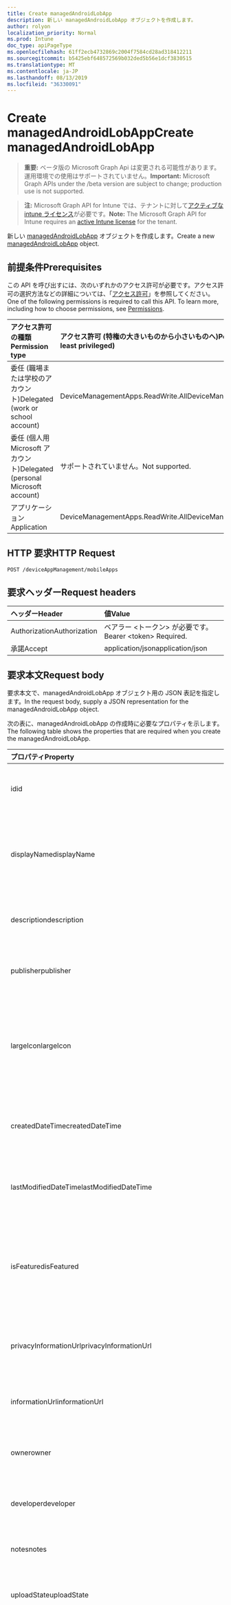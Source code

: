 ```yaml
---
title: Create managedAndroidLobApp
description: 新しい managedAndroidLobApp オブジェクトを作成します。
author: rolyon
localization_priority: Normal
ms.prod: Intune
doc_type: apiPageType
ms.openlocfilehash: 61ff2ecb4732869c2004f7584cd28ad318412211
ms.sourcegitcommit: b5425ebf648572569b032ded5b56e1dcf3830515
ms.translationtype: MT
ms.contentlocale: ja-JP
ms.lasthandoff: 08/13/2019
ms.locfileid: "36330091"
---
```

# <a name="create-managedandroidlobapp"></a><span data-ttu-id="3f1f9-103">Create managedAndroidLobApp</span><span class="sxs-lookup"><span data-stu-id="3f1f9-103">Create managedAndroidLobApp</span></span>

> <span data-ttu-id="3f1f9-104">**重要:** ベータ版の Microsoft Graph Api は変更される可能性があります。運用環境での使用はサポートされていません。</span><span class="sxs-lookup"><span data-stu-id="3f1f9-104">**Important:** Microsoft Graph APIs under the /beta version are subject to change; production use is not supported.</span></span>

> <span data-ttu-id="3f1f9-105">**注:** Microsoft Graph API for Intune では、テナントに対して[アクティブな intune ライセンス](https://go.microsoft.com/fwlink/?linkid=839381)が必要です。</span><span class="sxs-lookup"><span data-stu-id="3f1f9-105">**Note:** The Microsoft Graph API for Intune requires an [active Intune license](https://go.microsoft.com/fwlink/?linkid=839381) for the tenant.</span></span>

<span data-ttu-id="3f1f9-106">新しい [managedAndroidLobApp](../resources/intune-apps-managedandroidlobapp.md) オブジェクトを作成します。</span><span class="sxs-lookup"><span data-stu-id="3f1f9-106">Create a new [managedAndroidLobApp](../resources/intune-apps-managedandroidlobapp.md) object.</span></span>

## <a name="prerequisites"></a><span data-ttu-id="3f1f9-107">前提条件</span><span class="sxs-lookup"><span data-stu-id="3f1f9-107">Prerequisites</span></span>
<span data-ttu-id="3f1f9-p101">この API を呼び出すには、次のいずれかのアクセス許可が必要です。アクセス許可の選択方法などの詳細については、「[アクセス許可](/graph/permissions-reference)」を参照してください。</span><span class="sxs-lookup"><span data-stu-id="3f1f9-p101">One of the following permissions is required to call this API. To learn more, including how to choose permissions, see [Permissions](/graph/permissions-reference).</span></span>

|<span data-ttu-id="3f1f9-110">アクセス許可の種類</span><span class="sxs-lookup"><span data-stu-id="3f1f9-110">Permission type</span></span>|<span data-ttu-id="3f1f9-111">アクセス許可 (特権の大きいものから小さいものへ)</span><span class="sxs-lookup"><span data-stu-id="3f1f9-111">Permissions (from most to least privileged)</span></span>|
|:---|:---|
|<span data-ttu-id="3f1f9-112">委任 (職場または学校のアカウント)</span><span class="sxs-lookup"><span data-stu-id="3f1f9-112">Delegated (work or school account)</span></span>|<span data-ttu-id="3f1f9-113">DeviceManagementApps.ReadWrite.All</span><span class="sxs-lookup"><span data-stu-id="3f1f9-113">DeviceManagementApps.ReadWrite.All</span></span>|
|<span data-ttu-id="3f1f9-114">委任 (個人用 Microsoft アカウント)</span><span class="sxs-lookup"><span data-stu-id="3f1f9-114">Delegated (personal Microsoft account)</span></span>|<span data-ttu-id="3f1f9-115">サポートされていません。</span><span class="sxs-lookup"><span data-stu-id="3f1f9-115">Not supported.</span></span>|
|<span data-ttu-id="3f1f9-116">アプリケーション</span><span class="sxs-lookup"><span data-stu-id="3f1f9-116">Application</span></span>|<span data-ttu-id="3f1f9-117">DeviceManagementApps.ReadWrite.All</span><span class="sxs-lookup"><span data-stu-id="3f1f9-117">DeviceManagementApps.ReadWrite.All</span></span>|

## <a name="http-request"></a><span data-ttu-id="3f1f9-118">HTTP 要求</span><span class="sxs-lookup"><span data-stu-id="3f1f9-118">HTTP Request</span></span>
<!-- {
  "blockType": "ignored"
}
-->
``` http
POST /deviceAppManagement/mobileApps
```

## <a name="request-headers"></a><span data-ttu-id="3f1f9-119">要求ヘッダー</span><span class="sxs-lookup"><span data-stu-id="3f1f9-119">Request headers</span></span>
|<span data-ttu-id="3f1f9-120">ヘッダー</span><span class="sxs-lookup"><span data-stu-id="3f1f9-120">Header</span></span>|<span data-ttu-id="3f1f9-121">値</span><span class="sxs-lookup"><span data-stu-id="3f1f9-121">Value</span></span>|
|:---|:---|
|<span data-ttu-id="3f1f9-122">Authorization</span><span class="sxs-lookup"><span data-stu-id="3f1f9-122">Authorization</span></span>|<span data-ttu-id="3f1f9-123">ベアラー &lt;トークン&gt; が必要です。</span><span class="sxs-lookup"><span data-stu-id="3f1f9-123">Bearer &lt;token&gt; Required.</span></span>|
|<span data-ttu-id="3f1f9-124">承諾</span><span class="sxs-lookup"><span data-stu-id="3f1f9-124">Accept</span></span>|<span data-ttu-id="3f1f9-125">application/json</span><span class="sxs-lookup"><span data-stu-id="3f1f9-125">application/json</span></span>|

## <a name="request-body"></a><span data-ttu-id="3f1f9-126">要求本文</span><span class="sxs-lookup"><span data-stu-id="3f1f9-126">Request body</span></span>
<span data-ttu-id="3f1f9-127">要求本文で、managedAndroidLobApp オブジェクト用の JSON 表記を指定します。</span><span class="sxs-lookup"><span data-stu-id="3f1f9-127">In the request body, supply a JSON representation for the managedAndroidLobApp object.</span></span>

<span data-ttu-id="3f1f9-128">次の表に、managedAndroidLobApp の作成時に必要なプロパティを示します。</span><span class="sxs-lookup"><span data-stu-id="3f1f9-128">The following table shows the properties that are required when you create the managedAndroidLobApp.</span></span>

|<span data-ttu-id="3f1f9-129">プロパティ</span><span class="sxs-lookup"><span data-stu-id="3f1f9-129">Property</span></span>|<span data-ttu-id="3f1f9-130">型</span><span class="sxs-lookup"><span data-stu-id="3f1f9-130">Type</span></span>|<span data-ttu-id="3f1f9-131">説明</span><span class="sxs-lookup"><span data-stu-id="3f1f9-131">Description</span></span>|
|:---|:---|:---|
|<span data-ttu-id="3f1f9-132">id</span><span class="sxs-lookup"><span data-stu-id="3f1f9-132">id</span></span>|<span data-ttu-id="3f1f9-133">文字列</span><span class="sxs-lookup"><span data-stu-id="3f1f9-133">String</span></span>|<span data-ttu-id="3f1f9-134">エンティティのキー。</span><span class="sxs-lookup"><span data-stu-id="3f1f9-134">Key of the entity.</span></span> <span data-ttu-id="3f1f9-135">[mobileApp](../resources/intune-apps-mobileapp.md) から継承します</span><span class="sxs-lookup"><span data-stu-id="3f1f9-135">Inherited from [mobileApp](../resources/intune-apps-mobileapp.md)</span></span>|
|<span data-ttu-id="3f1f9-136">displayName</span><span class="sxs-lookup"><span data-stu-id="3f1f9-136">displayName</span></span>|<span data-ttu-id="3f1f9-137">文字列</span><span class="sxs-lookup"><span data-stu-id="3f1f9-137">String</span></span>|<span data-ttu-id="3f1f9-138">管理者が提供またはインポートしたアプリのタイトル。</span><span class="sxs-lookup"><span data-stu-id="3f1f9-138">The admin provided or imported title of the app.</span></span> <span data-ttu-id="3f1f9-139">[mobileApp](../resources/intune-apps-mobileapp.md) から継承します</span><span class="sxs-lookup"><span data-stu-id="3f1f9-139">Inherited from [mobileApp](../resources/intune-apps-mobileapp.md)</span></span>|
|<span data-ttu-id="3f1f9-140">description</span><span class="sxs-lookup"><span data-stu-id="3f1f9-140">description</span></span>|<span data-ttu-id="3f1f9-141">String</span><span class="sxs-lookup"><span data-stu-id="3f1f9-141">String</span></span>|<span data-ttu-id="3f1f9-142">アプリの説明。</span><span class="sxs-lookup"><span data-stu-id="3f1f9-142">The description of the app.</span></span> <span data-ttu-id="3f1f9-143">[mobileApp](../resources/intune-apps-mobileapp.md) から継承します</span><span class="sxs-lookup"><span data-stu-id="3f1f9-143">Inherited from [mobileApp](../resources/intune-apps-mobileapp.md)</span></span>|
|<span data-ttu-id="3f1f9-144">publisher</span><span class="sxs-lookup"><span data-stu-id="3f1f9-144">publisher</span></span>|<span data-ttu-id="3f1f9-145">String</span><span class="sxs-lookup"><span data-stu-id="3f1f9-145">String</span></span>|<span data-ttu-id="3f1f9-146">アプリの発行元。</span><span class="sxs-lookup"><span data-stu-id="3f1f9-146">The publisher of the app.</span></span> <span data-ttu-id="3f1f9-147">[mobileApp](../resources/intune-apps-mobileapp.md) から継承します</span><span class="sxs-lookup"><span data-stu-id="3f1f9-147">Inherited from [mobileApp](../resources/intune-apps-mobileapp.md)</span></span>|
|<span data-ttu-id="3f1f9-148">largeIcon</span><span class="sxs-lookup"><span data-stu-id="3f1f9-148">largeIcon</span></span>|[<span data-ttu-id="3f1f9-149">mimeContent</span><span class="sxs-lookup"><span data-stu-id="3f1f9-149">mimeContent</span></span>](../resources/intune-shared-mimecontent.md)|<span data-ttu-id="3f1f9-150">アプリの詳細に表示され、アイコンのアップロードに使用される大きいアイコン。</span><span class="sxs-lookup"><span data-stu-id="3f1f9-150">The large icon, to be displayed in the app details and used for upload of the icon.</span></span> <span data-ttu-id="3f1f9-151">[mobileApp](../resources/intune-apps-mobileapp.md) から継承します</span><span class="sxs-lookup"><span data-stu-id="3f1f9-151">Inherited from [mobileApp](../resources/intune-apps-mobileapp.md)</span></span>|
|<span data-ttu-id="3f1f9-152">createdDateTime</span><span class="sxs-lookup"><span data-stu-id="3f1f9-152">createdDateTime</span></span>|<span data-ttu-id="3f1f9-153">DateTimeOffset</span><span class="sxs-lookup"><span data-stu-id="3f1f9-153">DateTimeOffset</span></span>|<span data-ttu-id="3f1f9-154">アプリが作成された日時。</span><span class="sxs-lookup"><span data-stu-id="3f1f9-154">The date and time the app was created.</span></span> <span data-ttu-id="3f1f9-155">[mobileApp](../resources/intune-apps-mobileapp.md) から継承します</span><span class="sxs-lookup"><span data-stu-id="3f1f9-155">Inherited from [mobileApp](../resources/intune-apps-mobileapp.md)</span></span>|
|<span data-ttu-id="3f1f9-156">lastModifiedDateTime</span><span class="sxs-lookup"><span data-stu-id="3f1f9-156">lastModifiedDateTime</span></span>|<span data-ttu-id="3f1f9-157">DateTimeOffset</span><span class="sxs-lookup"><span data-stu-id="3f1f9-157">DateTimeOffset</span></span>|<span data-ttu-id="3f1f9-158">アプリが最後に変更された日時。</span><span class="sxs-lookup"><span data-stu-id="3f1f9-158">The date and time the app was last modified.</span></span> <span data-ttu-id="3f1f9-159">[mobileApp](../resources/intune-apps-mobileapp.md) から継承します</span><span class="sxs-lookup"><span data-stu-id="3f1f9-159">Inherited from [mobileApp](../resources/intune-apps-mobileapp.md)</span></span>|
|<span data-ttu-id="3f1f9-160">isFeatured</span><span class="sxs-lookup"><span data-stu-id="3f1f9-160">isFeatured</span></span>|<span data-ttu-id="3f1f9-161">Boolean</span><span class="sxs-lookup"><span data-stu-id="3f1f9-161">Boolean</span></span>|<span data-ttu-id="3f1f9-162">アプリが管理者のおすすめとしてマークされたかどうかを示す値。[mobileApp](../resources/intune-apps-mobileapp.md) から継承します</span><span class="sxs-lookup"><span data-stu-id="3f1f9-162">The value indicating whether the app is marked as featured by the admin. Inherited from [mobileApp](../resources/intune-apps-mobileapp.md)</span></span>|
|<span data-ttu-id="3f1f9-163">privacyInformationUrl</span><span class="sxs-lookup"><span data-stu-id="3f1f9-163">privacyInformationUrl</span></span>|<span data-ttu-id="3f1f9-164">String</span><span class="sxs-lookup"><span data-stu-id="3f1f9-164">String</span></span>|<span data-ttu-id="3f1f9-165">プライバシーに関する声明の URL。</span><span class="sxs-lookup"><span data-stu-id="3f1f9-165">The privacy statement Url.</span></span> <span data-ttu-id="3f1f9-166">[mobileApp](../resources/intune-apps-mobileapp.md) から継承します</span><span class="sxs-lookup"><span data-stu-id="3f1f9-166">Inherited from [mobileApp](../resources/intune-apps-mobileapp.md)</span></span>|
|<span data-ttu-id="3f1f9-167">informationUrl</span><span class="sxs-lookup"><span data-stu-id="3f1f9-167">informationUrl</span></span>|<span data-ttu-id="3f1f9-168">String</span><span class="sxs-lookup"><span data-stu-id="3f1f9-168">String</span></span>|<span data-ttu-id="3f1f9-169">詳細情報の URL。</span><span class="sxs-lookup"><span data-stu-id="3f1f9-169">The more information Url.</span></span> <span data-ttu-id="3f1f9-170">[mobileApp](../resources/intune-apps-mobileapp.md) から継承します</span><span class="sxs-lookup"><span data-stu-id="3f1f9-170">Inherited from [mobileApp](../resources/intune-apps-mobileapp.md)</span></span>|
|<span data-ttu-id="3f1f9-171">owner</span><span class="sxs-lookup"><span data-stu-id="3f1f9-171">owner</span></span>|<span data-ttu-id="3f1f9-172">String</span><span class="sxs-lookup"><span data-stu-id="3f1f9-172">String</span></span>|<span data-ttu-id="3f1f9-173">アプリの所有者。</span><span class="sxs-lookup"><span data-stu-id="3f1f9-173">The owner of the app.</span></span> <span data-ttu-id="3f1f9-174">[mobileApp](../resources/intune-apps-mobileapp.md) から継承します</span><span class="sxs-lookup"><span data-stu-id="3f1f9-174">Inherited from [mobileApp](../resources/intune-apps-mobileapp.md)</span></span>|
|<span data-ttu-id="3f1f9-175">developer</span><span class="sxs-lookup"><span data-stu-id="3f1f9-175">developer</span></span>|<span data-ttu-id="3f1f9-176">String</span><span class="sxs-lookup"><span data-stu-id="3f1f9-176">String</span></span>|<span data-ttu-id="3f1f9-177">アプリの開発者。</span><span class="sxs-lookup"><span data-stu-id="3f1f9-177">The developer of the app.</span></span> <span data-ttu-id="3f1f9-178">[mobileApp](../resources/intune-apps-mobileapp.md) から継承します</span><span class="sxs-lookup"><span data-stu-id="3f1f9-178">Inherited from [mobileApp](../resources/intune-apps-mobileapp.md)</span></span>|
|<span data-ttu-id="3f1f9-179">notes</span><span class="sxs-lookup"><span data-stu-id="3f1f9-179">notes</span></span>|<span data-ttu-id="3f1f9-180">String</span><span class="sxs-lookup"><span data-stu-id="3f1f9-180">String</span></span>|<span data-ttu-id="3f1f9-181">アプリ用のメモ。</span><span class="sxs-lookup"><span data-stu-id="3f1f9-181">Notes for the app.</span></span> <span data-ttu-id="3f1f9-182">[mobileApp](../resources/intune-apps-mobileapp.md) から継承します</span><span class="sxs-lookup"><span data-stu-id="3f1f9-182">Inherited from [mobileApp](../resources/intune-apps-mobileapp.md)</span></span>|
|<span data-ttu-id="3f1f9-183">uploadState</span><span class="sxs-lookup"><span data-stu-id="3f1f9-183">uploadState</span></span>|<span data-ttu-id="3f1f9-184">Int32</span><span class="sxs-lookup"><span data-stu-id="3f1f9-184">Int32</span></span>|<span data-ttu-id="3f1f9-185">アップロード状態。</span><span class="sxs-lookup"><span data-stu-id="3f1f9-185">The upload state.</span></span> <span data-ttu-id="3f1f9-186">[mobileApp](../resources/intune-apps-mobileapp.md) から継承します</span><span class="sxs-lookup"><span data-stu-id="3f1f9-186">Inherited from [mobileApp](../resources/intune-apps-mobileapp.md)</span></span>|
|<span data-ttu-id="3f1f9-187">publishingState</span><span class="sxs-lookup"><span data-stu-id="3f1f9-187">publishingState</span></span>|[<span data-ttu-id="3f1f9-188">mobileAppPublishingState</span><span class="sxs-lookup"><span data-stu-id="3f1f9-188">mobileAppPublishingState</span></span>](../resources/intune-apps-mobileapppublishingstate.md)|<span data-ttu-id="3f1f9-189">アプリの発行の状態。</span><span class="sxs-lookup"><span data-stu-id="3f1f9-189">The publishing state for the app.</span></span> <span data-ttu-id="3f1f9-190">アプリが発行されていない限り、アプリを割り当てることができません。</span><span class="sxs-lookup"><span data-stu-id="3f1f9-190">The app cannot be assigned unless the app is published.</span></span> <span data-ttu-id="3f1f9-191">[MobileApp](../resources/intune-apps-mobileapp.md)から継承されます。</span><span class="sxs-lookup"><span data-stu-id="3f1f9-191">Inherited from [mobileApp](../resources/intune-apps-mobileapp.md).</span></span> <span data-ttu-id="3f1f9-192">可能な値は、`notPublished`、`processing`、`published` です。</span><span class="sxs-lookup"><span data-stu-id="3f1f9-192">Possible values are: `notPublished`, `processing`, `published`.</span></span>|
|<span data-ttu-id="3f1f9-193">isAssigned</span><span class="sxs-lookup"><span data-stu-id="3f1f9-193">isAssigned</span></span>|<span data-ttu-id="3f1f9-194">Boolean</span><span class="sxs-lookup"><span data-stu-id="3f1f9-194">Boolean</span></span>|<span data-ttu-id="3f1f9-195">アプリが少なくとも1つのグループに割り当てられているかどうかを示す値。</span><span class="sxs-lookup"><span data-stu-id="3f1f9-195">The value indicating whether the app is assigned to at least one group.</span></span> <span data-ttu-id="3f1f9-196">[mobileApp](../resources/intune-apps-mobileapp.md) から継承します</span><span class="sxs-lookup"><span data-stu-id="3f1f9-196">Inherited from [mobileApp](../resources/intune-apps-mobileapp.md)</span></span>|
|<span data-ttu-id="3f1f9-197">roleScopeTagIds</span><span class="sxs-lookup"><span data-stu-id="3f1f9-197">roleScopeTagIds</span></span>|<span data-ttu-id="3f1f9-198">文字列コレクション</span><span class="sxs-lookup"><span data-stu-id="3f1f9-198">String collection</span></span>|<span data-ttu-id="3f1f9-199">このモバイルアプリの範囲タグ id のリスト。</span><span class="sxs-lookup"><span data-stu-id="3f1f9-199">List of scope tag ids for this mobile app.</span></span> <span data-ttu-id="3f1f9-200">[mobileApp](../resources/intune-apps-mobileapp.md) から継承します</span><span class="sxs-lookup"><span data-stu-id="3f1f9-200">Inherited from [mobileApp](../resources/intune-apps-mobileapp.md)</span></span>|
|<span data-ttu-id="3f1f9-201">dependentAppCount</span><span class="sxs-lookup"><span data-stu-id="3f1f9-201">dependentAppCount</span></span>|<span data-ttu-id="3f1f9-202">Int32</span><span class="sxs-lookup"><span data-stu-id="3f1f9-202">Int32</span></span>|<span data-ttu-id="3f1f9-203">子アプリが持つ依存関係の合計数。</span><span class="sxs-lookup"><span data-stu-id="3f1f9-203">The total number of dependencies the child app has.</span></span> <span data-ttu-id="3f1f9-204">[mobileApp](../resources/intune-apps-mobileapp.md) から継承します</span><span class="sxs-lookup"><span data-stu-id="3f1f9-204">Inherited from [mobileApp](../resources/intune-apps-mobileapp.md)</span></span>|
|<span data-ttu-id="3f1f9-205">appAvailability</span><span class="sxs-lookup"><span data-stu-id="3f1f9-205">appAvailability</span></span>|[<span data-ttu-id="3f1f9-206">managedAppAvailability</span><span class="sxs-lookup"><span data-stu-id="3f1f9-206">managedAppAvailability</span></span>](../resources/intune-apps-managedappavailability.md)|<span data-ttu-id="3f1f9-207">アプリケーションの可用性。</span><span class="sxs-lookup"><span data-stu-id="3f1f9-207">The Application's availability.</span></span> <span data-ttu-id="3f1f9-208">[Managedapp](../resources/intune-apps-managedapp.md)から継承されます。</span><span class="sxs-lookup"><span data-stu-id="3f1f9-208">Inherited from [managedApp](../resources/intune-apps-managedapp.md).</span></span> <span data-ttu-id="3f1f9-209">可能な値は、`global`、`lineOfBusiness` です。</span><span class="sxs-lookup"><span data-stu-id="3f1f9-209">Possible values are: `global`, `lineOfBusiness`.</span></span>|
|<span data-ttu-id="3f1f9-210">version</span><span class="sxs-lookup"><span data-stu-id="3f1f9-210">version</span></span>|<span data-ttu-id="3f1f9-211">String</span><span class="sxs-lookup"><span data-stu-id="3f1f9-211">String</span></span>|<span data-ttu-id="3f1f9-212">アプリケーションのバージョン。</span><span class="sxs-lookup"><span data-stu-id="3f1f9-212">The Application's version.</span></span> <span data-ttu-id="3f1f9-213">[managedApp](../resources/intune-apps-managedapp.md) から継承します</span><span class="sxs-lookup"><span data-stu-id="3f1f9-213">Inherited from [managedApp](../resources/intune-apps-managedapp.md)</span></span>|
|<span data-ttu-id="3f1f9-214">committedContentVersion</span><span class="sxs-lookup"><span data-stu-id="3f1f9-214">committedContentVersion</span></span>|<span data-ttu-id="3f1f9-215">String</span><span class="sxs-lookup"><span data-stu-id="3f1f9-215">String</span></span>|<span data-ttu-id="3f1f9-216">内部にコミットされたコンテンツのバージョン。</span><span class="sxs-lookup"><span data-stu-id="3f1f9-216">The internal committed content version.</span></span> <span data-ttu-id="3f1f9-217">[managedMobileLobApp](../resources/intune-apps-managedmobilelobapp.md) から継承します</span><span class="sxs-lookup"><span data-stu-id="3f1f9-217">Inherited from [managedMobileLobApp](../resources/intune-apps-managedmobilelobapp.md)</span></span>|
|<span data-ttu-id="3f1f9-218">fileName</span><span class="sxs-lookup"><span data-stu-id="3f1f9-218">fileName</span></span>|<span data-ttu-id="3f1f9-219">String</span><span class="sxs-lookup"><span data-stu-id="3f1f9-219">String</span></span>|<span data-ttu-id="3f1f9-220">メインの LOB アプリケーションのファイル名。</span><span class="sxs-lookup"><span data-stu-id="3f1f9-220">The name of the main Lob application file.</span></span> <span data-ttu-id="3f1f9-221">[managedMobileLobApp](../resources/intune-apps-managedmobilelobapp.md) から継承します</span><span class="sxs-lookup"><span data-stu-id="3f1f9-221">Inherited from [managedMobileLobApp](../resources/intune-apps-managedmobilelobapp.md)</span></span>|
|<span data-ttu-id="3f1f9-222">size</span><span class="sxs-lookup"><span data-stu-id="3f1f9-222">size</span></span>|<span data-ttu-id="3f1f9-223">Int64</span><span class="sxs-lookup"><span data-stu-id="3f1f9-223">Int64</span></span>|<span data-ttu-id="3f1f9-224">アップロードされたすべてのファイルを含む合計サイズ。</span><span class="sxs-lookup"><span data-stu-id="3f1f9-224">The total size, including all uploaded files.</span></span> <span data-ttu-id="3f1f9-225">[managedMobileLobApp](../resources/intune-apps-managedmobilelobapp.md) から継承します</span><span class="sxs-lookup"><span data-stu-id="3f1f9-225">Inherited from [managedMobileLobApp](../resources/intune-apps-managedmobilelobapp.md)</span></span>|
|<span data-ttu-id="3f1f9-226">packageId</span><span class="sxs-lookup"><span data-stu-id="3f1f9-226">packageId</span></span>|<span data-ttu-id="3f1f9-227">String</span><span class="sxs-lookup"><span data-stu-id="3f1f9-227">String</span></span>|<span data-ttu-id="3f1f9-228">パッケージの識別子。</span><span class="sxs-lookup"><span data-stu-id="3f1f9-228">The package identifier.</span></span>|
|<span data-ttu-id="3f1f9-229">identityName</span><span class="sxs-lookup"><span data-stu-id="3f1f9-229">identityName</span></span>|<span data-ttu-id="3f1f9-230">String</span><span class="sxs-lookup"><span data-stu-id="3f1f9-230">String</span></span>|<span data-ttu-id="3f1f9-231">ID 名。</span><span class="sxs-lookup"><span data-stu-id="3f1f9-231">The Identity Name.</span></span>|
|<span data-ttu-id="3f1f9-232">minimumSupportedOperatingSystem</span><span class="sxs-lookup"><span data-stu-id="3f1f9-232">minimumSupportedOperatingSystem</span></span>|[<span data-ttu-id="3f1f9-233">androidMinimumOperatingSystem</span><span class="sxs-lookup"><span data-stu-id="3f1f9-233">androidMinimumOperatingSystem</span></span>](../resources/intune-apps-androidminimumoperatingsystem.md)|<span data-ttu-id="3f1f9-234">該当するオペレーティング システムの最小の値。</span><span class="sxs-lookup"><span data-stu-id="3f1f9-234">The value for the minimum applicable operating system.</span></span>|
|<span data-ttu-id="3f1f9-235">versionName</span><span class="sxs-lookup"><span data-stu-id="3f1f9-235">versionName</span></span>|<span data-ttu-id="3f1f9-236">String</span><span class="sxs-lookup"><span data-stu-id="3f1f9-236">String</span></span>|<span data-ttu-id="3f1f9-237">管理対象 Android 基幹業務 (LoB) アプリのバージョン名。</span><span class="sxs-lookup"><span data-stu-id="3f1f9-237">The version name of managed Android Line of Business (LoB) app.</span></span>|
|<span data-ttu-id="3f1f9-238">versionCode</span><span class="sxs-lookup"><span data-stu-id="3f1f9-238">versionCode</span></span>|<span data-ttu-id="3f1f9-239">String</span><span class="sxs-lookup"><span data-stu-id="3f1f9-239">String</span></span>|<span data-ttu-id="3f1f9-240">管理対象 Android 基幹業務 (LoB) アプリのバージョン コード。</span><span class="sxs-lookup"><span data-stu-id="3f1f9-240">The version code of managed Android Line of Business (LoB) app.</span></span>|
|<span data-ttu-id="3f1f9-241">identityVersion</span><span class="sxs-lookup"><span data-stu-id="3f1f9-241">identityVersion</span></span>|<span data-ttu-id="3f1f9-242">String</span><span class="sxs-lookup"><span data-stu-id="3f1f9-242">String</span></span>|<span data-ttu-id="3f1f9-243">ID のバージョン。</span><span class="sxs-lookup"><span data-stu-id="3f1f9-243">The identity version.</span></span>|



## <a name="response"></a><span data-ttu-id="3f1f9-244">応答</span><span class="sxs-lookup"><span data-stu-id="3f1f9-244">Response</span></span>
<span data-ttu-id="3f1f9-245">成功した場合、このメソッドは `201 Created` 応答コードと、応答本文で [managedAndroidLobApp](../resources/intune-apps-managedandroidlobapp.md) オブジェクトを返します。</span><span class="sxs-lookup"><span data-stu-id="3f1f9-245">If successful, this method returns a `201 Created` response code and a [managedAndroidLobApp](../resources/intune-apps-managedandroidlobapp.md) object in the response body.</span></span>

## <a name="example"></a><span data-ttu-id="3f1f9-246">例</span><span class="sxs-lookup"><span data-stu-id="3f1f9-246">Example</span></span>

### <a name="request"></a><span data-ttu-id="3f1f9-247">要求</span><span class="sxs-lookup"><span data-stu-id="3f1f9-247">Request</span></span>
<span data-ttu-id="3f1f9-248">以下は、要求の例です。</span><span class="sxs-lookup"><span data-stu-id="3f1f9-248">Here is an example of the request.</span></span>
``` http
POST https://graph.microsoft.com/beta/deviceAppManagement/mobileApps
Content-type: application/json
Content-length: 1491

{
  "@odata.type": "#microsoft.graph.managedAndroidLobApp",
  "displayName": "Display Name value",
  "description": "Description value",
  "publisher": "Publisher value",
  "largeIcon": {
    "@odata.type": "microsoft.graph.mimeContent",
    "type": "Type value",
    "value": "dmFsdWU="
  },
  "isFeatured": true,
  "privacyInformationUrl": "https://example.com/privacyInformationUrl/",
  "informationUrl": "https://example.com/informationUrl/",
  "owner": "Owner value",
  "developer": "Developer value",
  "notes": "Notes value",
  "uploadState": 11,
  "publishingState": "processing",
  "isAssigned": true,
  "roleScopeTagIds": [
    "Role Scope Tag Ids value"
  ],
  "dependentAppCount": 1,
  "appAvailability": "lineOfBusiness",
  "version": "Version value",
  "committedContentVersion": "Committed Content Version value",
  "fileName": "File Name value",
  "size": 4,
  "packageId": "Package Id value",
  "identityName": "Identity Name value",
  "minimumSupportedOperatingSystem": {
    "@odata.type": "microsoft.graph.androidMinimumOperatingSystem",
    "v4_0": true,
    "v4_0_3": true,
    "v4_1": true,
    "v4_2": true,
    "v4_3": true,
    "v4_4": true,
    "v5_0": true,
    "v5_1": true,
    "v6_0": true,
    "v7_0": true,
    "v7_1": true,
    "v8_0": true,
    "v8_1": true,
    "v9_0": true
  },
  "versionName": "Version Name value",
  "versionCode": "Version Code value",
  "identityVersion": "Identity Version value"
}
```

### <a name="response"></a><span data-ttu-id="3f1f9-249">応答</span><span class="sxs-lookup"><span data-stu-id="3f1f9-249">Response</span></span>
<span data-ttu-id="3f1f9-p124">以下は、応答の例です。注:簡潔にするために、ここに示す応答オブジェクトは切り詰められている場合があります。すべてのプロパティは実際の呼び出しから返されます。</span><span class="sxs-lookup"><span data-stu-id="3f1f9-p124">Here is an example of the response. Note: The response object shown here may be truncated for brevity. All of the properties will be returned from an actual call.</span></span>
``` http
HTTP/1.1 201 Created
Content-Type: application/json
Content-Length: 1663

{
  "@odata.type": "#microsoft.graph.managedAndroidLobApp",
  "id": "802b7ed3-7ed3-802b-d37e-2b80d37e2b80",
  "displayName": "Display Name value",
  "description": "Description value",
  "publisher": "Publisher value",
  "largeIcon": {
    "@odata.type": "microsoft.graph.mimeContent",
    "type": "Type value",
    "value": "dmFsdWU="
  },
  "createdDateTime": "2017-01-01T00:02:43.5775965-08:00",
  "lastModifiedDateTime": "2017-01-01T00:00:35.1329464-08:00",
  "isFeatured": true,
  "privacyInformationUrl": "https://example.com/privacyInformationUrl/",
  "informationUrl": "https://example.com/informationUrl/",
  "owner": "Owner value",
  "developer": "Developer value",
  "notes": "Notes value",
  "uploadState": 11,
  "publishingState": "processing",
  "isAssigned": true,
  "roleScopeTagIds": [
    "Role Scope Tag Ids value"
  ],
  "dependentAppCount": 1,
  "appAvailability": "lineOfBusiness",
  "version": "Version value",
  "committedContentVersion": "Committed Content Version value",
  "fileName": "File Name value",
  "size": 4,
  "packageId": "Package Id value",
  "identityName": "Identity Name value",
  "minimumSupportedOperatingSystem": {
    "@odata.type": "microsoft.graph.androidMinimumOperatingSystem",
    "v4_0": true,
    "v4_0_3": true,
    "v4_1": true,
    "v4_2": true,
    "v4_3": true,
    "v4_4": true,
    "v5_0": true,
    "v5_1": true,
    "v6_0": true,
    "v7_0": true,
    "v7_1": true,
    "v8_0": true,
    "v8_1": true,
    "v9_0": true
  },
  "versionName": "Version Name value",
  "versionCode": "Version Code value",
  "identityVersion": "Identity Version value"
}
```






